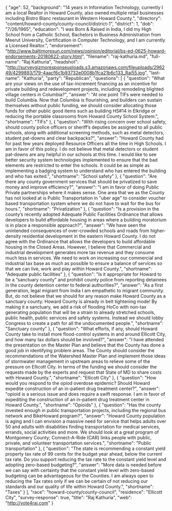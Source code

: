 {
  "age": 52,
  "background": "14 years in Information Technology, currently I am a local Realtor in Howard County, also owned multiple retail businesses including Bistro Blanc restaurant in Western Howard County.",
  "directory": "content/howard-county/county-council/district-1",
  "district": 1,
  "dob": "7/26/1965",
  "education": "I was Born & Raised in India, I did my High School from a Catholic School, Bachelors in Business Administration from Meerut University, Certification in Computer Technology, and I am currently a Licensed Realtor.",
  "endorsement": "http://www.baltimoresun.com/news/opinion/editorial/bs-ed-0625-howard-endorsements-20180622-story.html",
  "filename": "raj-kathuria.md",
  "full-name": "Raj Kathuria",
  "headshot": "http://surveygizmoresponseuploads.s3.amazonaws.com/fileuploads/296249/4299893/179-4aacf6c1b93732e0008b1fca21b6c133_Raj55.jpg",
  "last-name": "Kathuria",
  "party": "Republican",
  "questions": [
    {
      "question": "What are your views on the use of tax-increment financing as an incentive for private building and redevelopment projects, including remodeling blighted village centers in Columbia?",
      "answer": "At one point TIFs were needed to build Columbia. Now that Columbia is flourishing, and builders can sustain themselves without public funding, we should consider allocating those funds for other public good items such as building HS#14 in Elkridge or reducing the portable classrooms from Howard County School System.",
      "shortname": "TIFs"
    },
    {
      "question": "With rising concern over school safety, should county police officers or sheriff’s deputies be assigned to all public schools, along with additional screening methods, such as metal detectors, student pat-downs and clear backpacks?",
      "answer": "Howard County had for past few years deployed Resource Officers all the time in High Schools. I am in favor of this policy. I do not believe that metal detectors or student pat-downs are any helpful in our schools at this time. I would like to see better security system technologies implemented to ensure that the bad elements are restricted to enter the  schools. It could be as simple as implementing a badging system to understand who has entered the building and who has exited.",
      "shortname": "School safety"
    },
    {
      "question": "Are there any county government services that should be privatized to save money and improve efficiency?",
      "answer": "I am in favor of doing Public Private partnerships where it makes sense. One area that we as the County has not looked at is Public Transportation in \"uber age\" to consider voucher based transportation system where we do not have to wait for the bus for hours.",
      "shortname": "Privatization"
    },
    {
      "question": "Is a provision in the county’s recently adopted Adequate Public Facilities Ordinance that allows developers to build affordable housing in areas where a building moratorium is in place a responsible approach?",
      "answer": "We have seen the unintended consequences of over-crowded schools and roads from higher-density residential development in the eastern Howard County. I do not agree with the Ordinance that allows the developers to build affordable housing in the Closed Areas. However, I believe that Commercial and industrial development generates more tax revenue and they consume much less in services. We need to work on increasing our commercial and industrial tax base as much as possible to ensure a balance of services so that we can live, work and play within Howard County.",
      "shortname": "Adequate public facilities"
    },
    {
      "question": "Is it appropriate for Howard to be a “sanctuary county” and prohibit county police from reporting detainees in the county detention center to federal authorities?",
      "answer": "As a first generation, legal migrant from India I am empathetic to migrant community. But, do not believe that we should for any reason make Howard County as a sanctuary county. Howard County is already in belt tightening mode! By making it a sanctuary, we add a risk of flooding HoCo with non-tax generating population that will be a strain to already stretched schools, public health, public services and safety systems. Instead we should lobby Congress to create a path for all the undocumented people.",
      "shortname": "Sanctuary county"
    },
    {
      "question": "What efforts, if any, should Howard County take to install more flood-control systems in and around Ellicott City, and how many tax dollars should be involved?",
      "answer": "I have attended the presentation on the Master Plan and believe that the County has done a good job in identifying problem areas. The County should consider the recommendations of the Watershed Master Plan and implement those ideas of stormwater management in upstream areas to relieve some of the pressure on Ellicott City. In terms of the funding we should consider the requests made by the experts and request that State of MD to share costs with Howard County.",
      "shortname": "Ellicott City"
    },
    {
      "question": "How would you respond to the opiod overdose epidemic? Should Howard expedite construction of an in-patient drug treatment center?",
      "answer": "opioid is a serious issue and does require a swift response. I am in favor of expediting the construction of an in-patient drug treatment center in Howard County.",
      "shortname": "Opioids"
    },
    {
      "question": "Has the county invested enough in public transportation projects, including the regional bus network and BikeHoward program?",
      "answer": "Howard County population is aging and I can envision a massive need for service that helps adults over 50 and adults with disabilities finding transportation for medical services, errands, social activities and more. We should look at a great program of Montgomery County; Connect-A-Ride (CAR) links people with public, private, and volunteer transportation services.",
      "shortname": "Public transportation"
    },
    {
      "question": "The state is recommending a constant yield property tax rate of 99 cents for the budget year ahead, below the current tax rate. Do you support reducing the tax rate to the constant yield level and adopting zero-based budgeting?",
      "answer": "More data is needed before we can say with certainty that the constant yield level with zero-based budgeting can be advantageous for the Counties. I am always open to reducing the Tax rates only if we can be certain of not reducing our standards and our quality of life within Howard County.",
      "shortname": "Taxes"
    }
  ],
  "race": "howard-county/county-council",
  "residence": "Ellicott City",
  "survey-response": true,
  "title": "Raj Kathuria",
  "web": "http://vote4raj.com"
}
